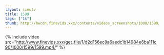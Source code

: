 ```yaml
--- 
layout: sieutv
title: 1599
tags: ["1k"]
thumb: http://hwcdn.finevids.xxx/contents/videos_screenshots/1000/1599/preview.mp4.jpg
---
```

{% include video src="http://www.finevids.xxx/get_file/1/d2d156ec8a6aedc1b14984e6ba111c90/1000/1599/1599.mp4/" %} 
